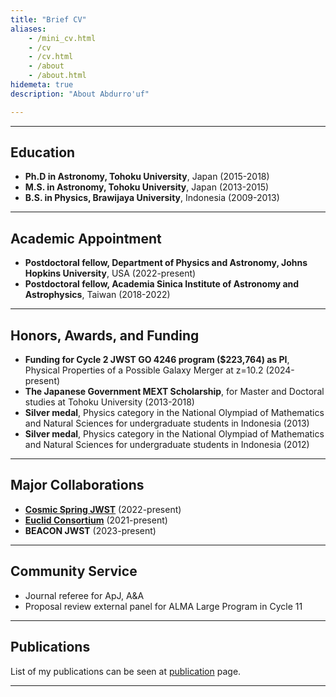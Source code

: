 ```yaml
---
title: "Brief CV"
aliases:
    - /mini_cv.html
    - /cv
    - /cv.html
    - /about
    - /about.html
hidemeta: true
description: "About Abdurro'uf"

---
```


---

## Education

+ **Ph.D in Astronomy, Tohoku University**, Japan (2015-2018)
+ **M.S. in Astronomy, Tohoku University**, Japan (2013-2015)
+ **B.S. in Physics, Brawijaya University**, Indonesia (2009-2013)

---

## Academic Appointment

+ **Postdoctoral fellow, Department of Physics and Astronomy, Johns Hopkins University**, USA (2022-present)
+ **Postdoctoral fellow, Academia Sinica Institute of Astronomy and Astrophysics**, Taiwan (2018-2022)

---

## Honors, Awards, and Funding

+ **Funding for Cycle 2 JWST GO 4246 program ($223,764) as PI**, Physical Properties of a Possible Galaxy Merger at z=10.2 (2024-present)
+ **The Japanese Government MEXT Scholarship**, for Master and Doctoral studies at Tohoku University (2013-2018)
+ **Silver medal**, Physics category in the National Olympiad of Mathematics and Natural Sciences for undergraduate students in Indonesia (2013)
+ **Silver medal**, Physics category in the National Olympiad of Mathematics and Natural Sciences for undergraduate students in Indonesia (2012)

---

## Major Collaborations

+ **[Cosmic Spring JWST](https://cosmic-spring.github.io/)** (2022-present)
+ **[Euclid Consortium](https://www.euclid-ec.org/)** (2021-present)
+ **BEACON JWST** (2023-present)

---

## Community Service

+ Journal referee for ApJ, A&A
+ Proposal review external panel for ALMA Large Program in Cycle 11

---

## Publications

List of my publications can be seen at [publication](/publications) page.

---
